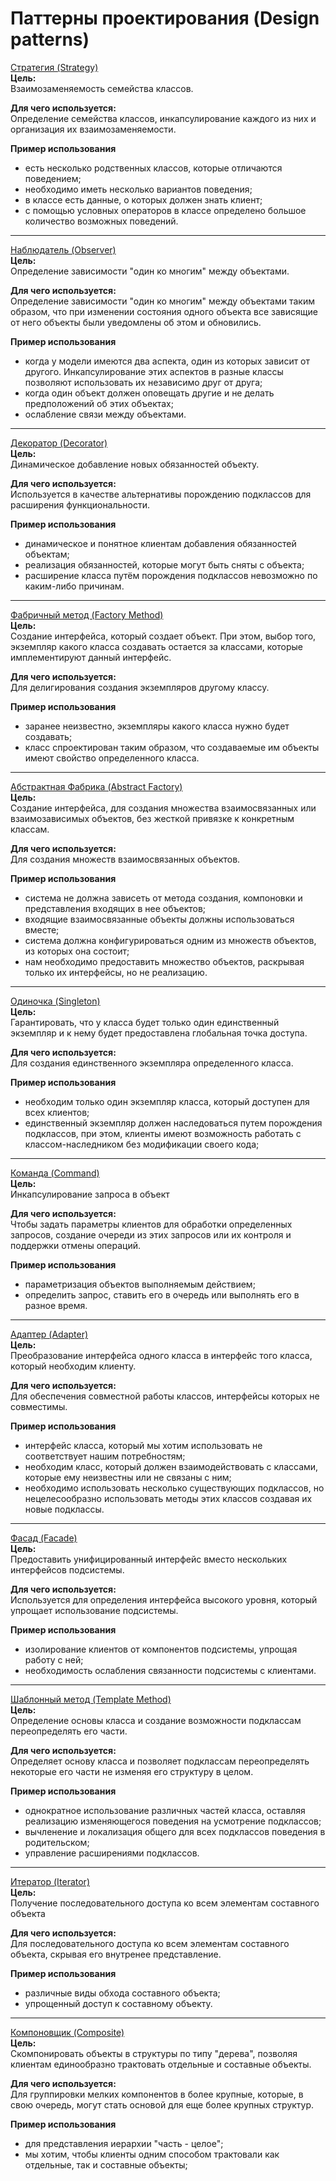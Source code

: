 # Паттерны проектирования (Design patterns)

[Стратегия (Strategy)](https://github.com/FessBoss/Design-Patterns/tree/main/Strategy) <br/>
**Цель:** <br/>
Взаимозаменяемость семейства классов.

**Для чего используется:** <br/>
Определение семейства классов, инкапсулирование каждого из них и организация их взаимозаменяемости.

**Пример использования** <br/>
- есть несколько родственных классов, которые отличаются поведением;
- необходимо иметь несколько вариантов поведения;
- в классе есть данные, о которых должен знать клиент;
- с помощью условных операторов в классе определено большое количество возможных поведений.

***

[Наблюдатель (Observer)](https://github.com/FessBoss/Design-Patterns/tree/main/Observer) <br/>
**Цель:** <br/>
Определение зависимости "один ко многим" между объектами.

**Для чего используется:** <br/>
Определение зависимости "один ко многим" между объектами таким образом, что при изменении состояния одного объекта 
все зависящие от него объекты были уведомлены об этом и обновились.

**Пример использования** <br/>
- когда у модели имеются два аспекта, один из которых зависит от другого. 
  Инкапсулирование этих аспектов в разные классы позволяют использовать их независимо друг от друга;
- когда один объект должен оповещать другие и не делать предположений об этих объектах;
- ослабление связи между объектами.

***

[Декоратор (Decorator)](https://github.com/FessBoss/Design-Patterns/tree/main/Decorator) <br/>
**Цель:** <br/>
Динамическое добавление новых обязанностей объекту.

**Для чего используется:** <br/>
Используется в качестве альтернативы порождению подклассов для расширения функциональности.

**Пример использования** <br/>
- динамическое и понятное клиентам добавления обязанностей объектам;
- реализация обязанностей, которые могут быть сняты с объекта;
- расширение класса путём порождения подклассов невозможно по каким-либо причинам.

***

[Фабричный метод (Factory Method)](https://github.com/FessBoss/Design-Patterns/tree/main/Factory) <br/>
**Цель:** <br/>
Создание интерфейса, который создает объект. При этом, выбор того, экземпляр какого класса создавать остается за классами,
которые имплементируют данный интерфейс.

**Для чего используется:** <br/>
Для делигирования создания экземпляров другому классу.

**Пример использования** <br/>
- заранее неизвестно, экземпляры какого класса нужно будет создавать;
- класс спроектирован таким образом, что создаваемые им объекты имеют свойство определенного класса.

***

[Абстрактная Фабрика (Abstract Factory)](https://github.com/FessBoss/Design-Patterns/tree/main/Factory) <br/>
**Цель:** <br/>
Создание интерфейса, для создания множества взаимосвязанных или взаимозависимых объектов, без жесткой привязке к конкретным
классам.

**Для чего используется:** <br/>
Для создания множеств взаимосвязанных объектов.

**Пример использования** <br/>
- система не должна зависеть от метода создания, компоновки и представления входящих в нее объектов;
- входящие взаимосвязанные объекты должны использоваться вместе;
- система должна конфигурироваться одним из множеств объектов, из которых она состоит;
- нам необходимо предоставить множество объектов, раскрывая только их интерфейсы, но не реализацию.

***

[Одиночка (Singleton)](https://github.com/FessBoss/Design-Patterns/tree/main/Singleton) <br/>
**Цель:** <br/>
Гарантировать, что у класса будет только один единственный экземпляр и к нему будет предоставлена глобальная точка 
доступа.

**Для чего используется:** <br/>
Для создания единственного экземпляра определенного класса. 

**Пример использования** <br/>
- необходим только один экземпляр класса, который доступен для всех клиентов;
- единственный экземпляр должен наследоваться путем порождения подклассов, при этом, клиенты имеют возможность работать
  с классом-наследником без модификации своего кода;

***

[Команда (Command)](https://github.com/FessBoss/Design-Patterns/tree/main/Command) <br/>
**Цель:** <br/>
Инкапсулирование запроса в объект

**Для чего используется:** <br/>
Чтобы задать параметры клиентов для обработки определенных запросов, создание очереди из этих запросов или их контроля и
поддержки отмены операций.

**Пример использования** <br/>
- параметризация объектов выполняемым действием;
- определить запрос, ставить его в очередь или выполнять его в разное время.

***

[Адаптер (Adapter)](https://github.com/FessBoss/Design-Patterns/tree/main/Adapter-Facade) <br/>
**Цель:** <br/>
Преобразование интерфейса одного класса в интерфейс того класса, который необходим клиенту.

**Для чего используется:** <br/>
Для обеспечения совместной работы классов, интерфейсы которых не совместимы.

**Пример использования** <br/>
- интерфейс класса, который мы хотим использовать не соответствует нашим потребностям;
- необходим класс, который должен взаимодействовать с классами, которые ему неизвестны или не связаны с ним;
- необходимо использовать несколько существующих подклассов, 
  но нецелесообразно использовать методы этих классов создавая их новые подклассы.

***

[Фасад (Facade)](https://github.com/FessBoss/Design-Patterns/tree/main/Adapter-Facade) <br/>
**Цель:** <br/>
Предоставить унифицированный интерфейс вместо нескольких интерфейсов подсистемы.

**Для чего используется:** <br/>
Используется для определения интерфейса высокого уровня, который упрощает использование подсистемы.

**Пример использования** <br/>
- изолирование клиентов от компонентов подсистемы, упрощая работу с ней;
- необходимость ослабления связанности подсистемы с клиентами.

***

[Шаблонный метод (Template Method)](https://github.com/FessBoss/Design-Patterns/tree/main/TemplateMethod) <br/>
**Цель:** <br/>
Определение основы класса и создание возможности подклассам переопределять его части.

**Для чего используется:** <br/>
Определяет основу класса и позволяет подклассам переопределять некоторые его части не изменяя его структуру в целом.

**Пример использования** <br/>
- однократное использование различных частей класса, оставляя реализацию изменяющегося поведения на усмотрение подклассов;
- вычленение и локализация общего для всех подклассов поведения в родительском;
- управление расширениями подклассов.

***

[Итератор (Iterator)](https://github.com/FessBoss/Design-Patterns/tree/main/Iterator-Composite) <br/>
**Цель:** <br/>
Получение последовательного доступа ко всем элементам составного объекта

**Для чего используется:** <br/>
Для последовательного доступа ко всем элементам составного объекта, скрывая его внутренее представление.

**Пример использования** <br/>
- различные виды обхода составного объекта;
- упрощенный доступ к составному объекту.

***

[Компоновщик (Composite)](https://github.com/FessBoss/Design-Patterns/tree/main/Iterator-Composite) <br/>
**Цель:** <br/>
Скомпонировать объекты в структуры по типу "дерева", позволяя клиентам единообразно трактовать отдельные и составные
объекты.

**Для чего используется:** <br/>
Для группировки мелких компонентов в более крупные, которые, в свою очередь, могут стать основой для еще более крупных
структур.

**Пример использования** <br/>
- для представления иерархии "часть - целое";
- мы хотим, чтобы клиенты одним способом трактовали как отдельные, так и составные объекты;